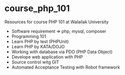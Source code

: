 # course_php_101
Resources for course PHP 101 at Walailak University

* Software requirement => php, mysql, composer
* Programming 101
* Learn PHP by test (PHPUnit)
* Learn PHP by KATA/DOJO
* Working with database via PDO (PHP Data Object)
* Develope web application with PHP
* Source control witg GIT
* Automated Acceptance Testing with Robot framework
